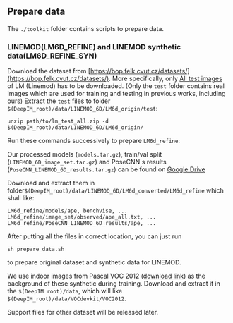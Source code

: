 ## Prepare data
The `./toolkit` folder contains scripts to prepare data.
### LINEMOD(LM6D_REFINE) and LINEMOD synthetic data(LM6D_REFINE_SYN)
Download the dataset from [https://bop.felk.cvut.cz/datasets/](https://bop.felk.cvut.cz/datasets/).
More specifically, only [All test images](http://ptak.felk.cvut.cz/6DB/public/bop_datasets/lm_test_all.zip)  of LM (Linemod) has to be downloaded.
(Only the `test` folder contains real images which are used for training and testing in previous works, including ours)
Extract the `test` files to folder `$(DeepIM_root)/data/LINEMOD_6D/LM6d_origin/test`:
```
unzip path/to/lm_test_all.zip -d $(DeepIM_root)/data/LINEMOD_6D/LM6d_origin/
```

Run these commands successively to prepare `LM6d_refine`:

Our processed models (`models.tar.gz`), train/val split (`LINEMOD_6D_image_set.tar.gz`) and PoseCNN's results (`PoseCNN_LINEMOD_6D_results.tar.gz`) can be found on [Google Drive](https://drive.google.com/drive/folders/1dxbEn9NOhlWjiEop3QPjT2wi-FB-N1if?usp=sharing)

Download and extract them in folder`$(DeepIM_root)/data/LINEMOD_6D/LM6d_converted/LM6d_refine`
which shall like:
```
LM6d_refine/models/ape, benchvise, ...
LM6d_refine/image_set/observed/ape_all.txt, ...
LM6d_refine/PoseCNN_LINEMOD_6D_results/ape, ...
```
After putting all the files in correct location, you can just run
```
sh prepare_data.sh
```
to prepare original dataset and synthetic data for LINEMOD.

We use indoor images from Pascal VOC 2012 ([download link](http://host.robots.ox.ac.uk/pascal/VOC/voc2012/VOCtrainval_11-May-2012.tar)) as the background of these synthetic during training.
Download and extract it in the `$(DeepIM root)/data`, which will like `$(DeepIM_root)/data/VOCdevkit/VOC2012`.

Support files for other dataset will be released later.
